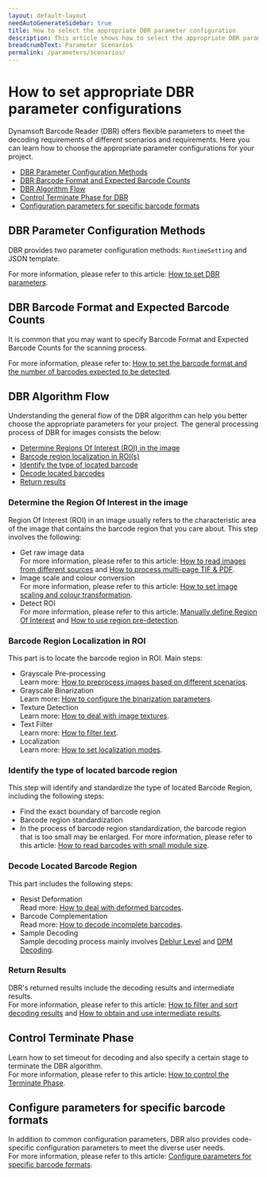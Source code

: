 ```yaml
---
layout: default-layout
needAutoGenerateSidebar: true
title: How to select the appropriate DBR parameter configuration
description: This article shows how to select the appropriate DBR parameter configuration.
breadcrumbText: Parameter Scenarios
permalink: /parameters/scenarios/
---
```


# How to set appropriate DBR parameter configurations

Dynamsoft Barcode Reader (DBR) offers flexible parameters to meet the decoding requirements of different scenarios and requirements. Here you can learn how to choose the appropriate parameter configurations for your project.

- [DBR Parameter Configuration Methods](#dbr-parameter-configuration-methods)
- [DBR Barcode Format and Expected Barcode Counts](#dbr-barcode-format-and-expected-barcode-counts)
- [DBR Algorithm Flow](#dbr-algorithm-flow)
- [Control Terminate Phase for DBR](#control-terminate-phase)
- [Configuration parameters for specific barcode formats](#configure-parameters-for-specific-barcode-formats)

## DBR Parameter Configuration Methods

DBR provides two parameter configuration methods: `RuntimeSetting` and JSON template. 

For more information, please refer to this article: [How to set DBR parameters](how-to-set-parameters.md).

## DBR Barcode Format and Expected Barcode Counts

It is common that you may want to specify Barcode Format and Expected Barcode Counts for the scanning process. 

For more information, please refer to: [How to set the barcode format and the number of barcodes expected to be detected](barcode-format-and-expected-barcode-counts.md).

## DBR Algorithm Flow

Understanding the general flow of the DBR algorithm can help you better choose the appropriate parameters for your project. The general processing process of DBR for images consists the below:

- [Determine Regions Of Interest (ROI) in the image](#determine-the-region-of-interest-in-the-image)
- [Barcode region localization in ROI(s)](#barcode-region-localization-in-roi)
- [Identify the type of located barcode](#identify-the-type-of-located-barcode-region)
- [Decode located barcodes](#decode-located-barcode-region)
- [Return results](#return-results)

### Determine the Region Of Interest in the image 

Region Of Interest (ROI) in an image usually refers to the characteristic area of the image that contains the barcode region that you care about. This step involves the following:

- Get raw image data  
For more information, please refer to this article: [How to read images from different sources](read-from-diff-source.md) and [How to process multi-page TIF & PDF](multipage-imgs-and-pdf.md).
- Image scale and colour conversion  
For more information, please refer to this article: [How to set image scaling and colour transformation](image-scale-and-colour-conversion.md).
- Detect ROI   
For more information, please refer to this article: [Manually define Region Of Interest](manually-define-region-of-interest.md) and
 [How to use region pre-detection](how-to-use-region-predetection.md).

### Barcode Region Localization in ROI

This part is to locate the barcode region in ROI. Main steps:

- Grayscale Pre-processing  
Learn more: [How to preprocess images based on different scenarios](image-preprocessing.md).
- Grayscale Binarization  
Learn more: [How to configure the binarization parameters](how-to-set-binarization-modes.md).
- Texture Detection  
Learn more: [How to deal with image textures](texture-detection.md).
- Text Filter  
Learn more: [How to filter text](text-filter.md).
- Localization  
Learn more: [How to set localization modes](how-to-set-localization-modes.md).

### Identify the type of located barcode region

This step will identify and standardize the type of located Barcode Region, including the following steps:

- Find the exact boundary of barcode region
- Barcode region standardization
- In the process of barcode region standardization, the barcode region that is too small may be enlarged. For more information, please refer to this article: [How to read barcodes with small module size](how-to-set-scaleup-modes.md).

### Decode Located Barcode Region

This part includes the following steps:

- Resist Deformation  
Read more: [How to deal with deformed barcodes](resist-deformation.md).
- Barcode Complementation  
Read more: [How to decode incomplete barcodes](how-to-set-barcode-complememt-modes.md).
- Sample Decoding  
Sample decoding process mainly involves [Deblur Level](deblur-level.md) and [DPM Decoding](dpm-decoding.md).

### Return Results

DBR's returned results include the decoding results and intermediate results.   
For more information, please refer to this article: [How to filter and sort decoding results](decode-result.md) and [How to obtain and use intermediate results](intermediate-result.md).

## Control Terminate Phase

Learn how to set timeout for decoding and also specify a certain stage to terminate the DBR algorithm.   
For more information, please refer to this article: [How to control the Terminate Phase](terminate.md).

## Configure parameters for specific barcode formats

In addition to common configuration parameters, DBR also provides code-specific configuration parameters to meet the diverse user needs.   
For more information, please refer to this article: [Configure parameters for specific barcode formats](format-specification.md).

